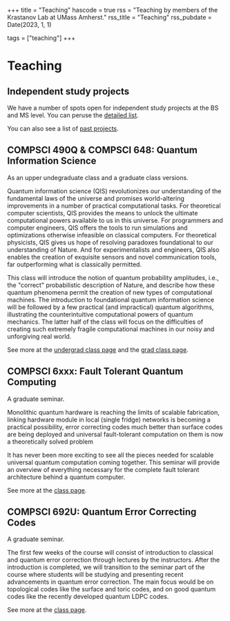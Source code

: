 +++
title = "Teaching"
hascode = true
rss = "Teaching by members of the Krastanov Lab at UMass Amherst."
rss_title = "Teaching"
rss_pubdate = Date(2023, 1, 1)

tags = ["teaching"]
+++

# Teaching

## Independent study projects

We have a number of spots open for independent study projects at the BS and MS level. You can peruse the [detailed list](/independentstudy).

You can also see a list of [past projects](/pastindependentstudy).

## COMPSCI 490Q & COMPSCI 648: Quantum Information Science

As an upper undegraduate class and a graduate class versions.

Quantum information science (QIS) revolutionizes our understanding of the fundamental laws of the universe and promises world-altering improvements in a number of practical computational tasks. For theoretical computer scientists, QIS provides the means to unlock the ultimate computational powers available to us in this universe. For programmers and computer engineers, QIS offers the tools to run simulations and optimizations otherwise infeasible on classical computers. For theoretical physicists, QIS gives us hope of resolving paradoxes foundational to our understanding of Nature. And for experimentalists and engineers, QIS also enables the creation of exquisite sensors and novel communication tools, far outperforming what is classically permitted.

This class will introduce the notion of quantum probability amplitudes, i.e., the "correct" probabilistic description of Nature, and describe how these quantum phenomena permit the creation of new types of computational machines. The introduction to foundational quantum information science will be followed by a few practical (and impractical) quantum algorithms, illustrating the counterintuitive computational powers of quantum mechanics. The latter half of the class will focus on the difficulties of creating such extremely fragile computational machines in our noisy and unforgiving real world.

See more at the [undergrad class page](/undergrad-qis/) and the [grad class page](/grad-qis/).

## COMPSCI 6xxx: Fault Tolerant Quantum Computing

A graduate seminar.

Monolithic quantum hardware is reaching the limits of scalable fabrication, linking hardware module in local (single fridge) networks is becoming a practical possibility, error correcting codes much better than surface codes are being deployed and universal fault-tolerant computation on them is now a theoretically solved problem

It has never been more exciting to see all the pieces needed for scalable universal quantum computation coming together. This seminar will provide an overview of everything necessary for the complete fault tolerant architecture behind a quantum computer.

See more at the [class page](/grad-faulttolerance/).

## COMPSCI 692U: Quantum Error Correcting Codes

A graduate seminar.

The first few weeks of the course will consist of introduction to classical and quantum error correction through lectures by the instructors. After the introduction is completed, we will transition to the seminar part of the course where students will be studying and presenting recent advancements in quantum error correction. The main focus would be on topological codes like the surface and toric codes, and on good quantum codes like the recently developed quantum LDPC codes.

See more at the [class page](/grad-qecc/).